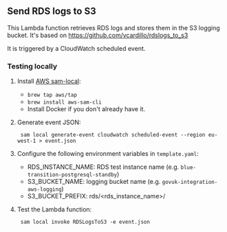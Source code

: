 ## Send RDS logs to S3

This Lambda function retrieves RDS logs and stores them in the S3 logging bucket. It's
based on https://github.com/vcardillo/rdslogs_to_s3

It is triggered by a CloudWatch scheduled event.

### Testing locally

1. Install [AWS sam-local](https://github.com/awslabs/aws-sam-local):

    - `brew tap aws/tap`
    - `brew install aws-sam-cli`
    - Install Docker if you don't already have it.

2. Generate event JSON:

        sam local generate-event cloudwatch scheduled-event --region eu-west-1 > event.json

3. Configure the following environment variables in `template.yaml`:

    - RDS_INSTANCE_NAME: RDS test instance name (e.g. `blue-transition-postgresql-standby`)
    - S3_BUCKET_NAME: logging bucket name (e.g. `govuk-integration-aws-logging`)
    - S3_BUCKET_PREFIX: rds/<rds_instance_name>/

4. Test the Lambda function:

        sam local invoke RDSLogsToS3 -e event.json
